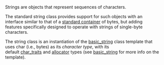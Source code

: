 Strings are objects that represent sequences of characters.  
  
The standard string class provides support for such objects with an interface similar to that of a [standard container](https://cplusplus.com/stl) of bytes, but adding features specifically designed to operate with strings of single-byte characters.

The string class is an instantiation of the [basic_string](https://cplusplus.com/basic_string) class template that uses char (i.e., bytes) as its _character type_, with its default [char_traits](https://cplusplus.com/char_traits) and [allocator](https://cplusplus.com/allocator) types (see [basic_string](https://cplusplus.com/basic_string) for more info on the template).